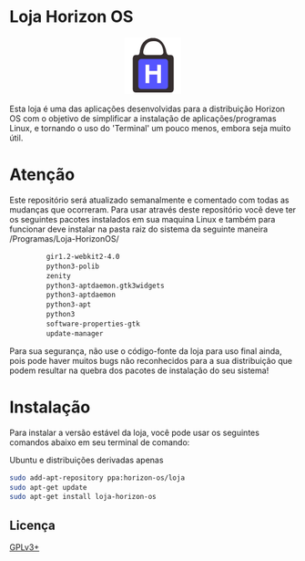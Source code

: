 # Loja Horizon OS
<p align="center">
<img src="https://raw.githubusercontent.com/Horizon-OS/Loja-Horizon-OS/master/Logo/loja-horizon.png" alt="Logo" width="100" >
</p>
Esta loja é uma das aplicações desenvolvidas para a distribuição Horizon OS com o objetivo de simplificar a instalação de aplicações/programas Linux, e tornando o uso do 'Terminal' um pouco menos, embora seja muito útil.





# Atenção
Este repositório será atualizado semanalmente e comentado com todas as mudanças que ocorreram.
Para usar através deste repositório você deve ter os seguintes pacotes instalados em sua maquina Linux e também para funcionar deve instalar na pasta raiz do sistema da seguinte maneira /Programas/Loja-HorizonOS/

```bash
         gir1.2-webkit2-4.0
         python3-polib
         zenity
         python3-aptdaemon.gtk3widgets
         python3-aptdaemon
         python3-apt
         python3
         software-properties-gtk
         update-manager
```

Para sua segurança, não use o código-fonte da loja para uso final ainda, pois pode haver muitos bugs não reconhecidos para a sua distribuição que podem resultar na quebra dos pacotes de instalação do seu sistema!

# Instalação
Para instalar a versão estável da loja, você pode usar os seguintes comandos abaixo em seu terminal de comando:

Ubuntu e distribuições derivadas apenas
```bash
sudo add-apt-repository ppa:horizon-os/loja
sudo apt-get update
sudo apt-get install loja-horizon-os
```

## Licença
[GPLv3+](https://www.gnu.org/licenses/gpl-3.0.pt-br.html)

